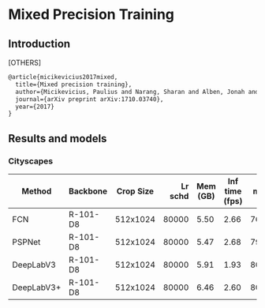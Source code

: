 # Mixed Precision Training

## Introduction

[OTHERS]

```latex
@article{micikevicius2017mixed,
  title={Mixed precision training},
  author={Micikevicius, Paulius and Narang, Sharan and Alben, Jonah and Diamos, Gregory and Elsen, Erich and Garcia, David and Ginsburg, Boris and Houston, Michael and Kuchaiev, Oleksii and Venkatesh, Ganesh and others},
  journal={arXiv preprint arXiv:1710.03740},
  year={2017}
}
```

## Results and models

### Cityscapes

| Method     | Backbone | Crop Size | Lr schd | Mem (GB) | Inf time (fps) |  mIoU | mIoU(ms+flip) | config                                                                                                                                | download                                                                                                                                                                                                                                                                                                                                                                                 |
| ---------- | -------- | --------- | ------: | -------- | -------------- | ----: | ------------: | ------------------------------------------------------------------------------------------------------------------------------------- | ---------------------------------------------------------------------------------------------------------------------------------------------------------------------------------------------------------------------------------------------------------------------------------------------------------------------------------------------------------------------------------------- |
| FCN        | R-101-D8 | 512x1024  |   80000 | 5.50     | 2.66           | 76.80 |             - | [config](https://github.com/open-mmlab/mmsegmentation/blob/master/configs/fp16/fcn_r101-d8_512x1024_80k_fp16_cityscapes.py)           | [model](https://download.openmmlab.com/mmsegmentation/v0.5/fp16/fcn_r101-d8_512x1024_80k_fp16_cityscapes/fcn_r101-d8_512x1024_80k_fp16_cityscapes-50245227.pth) &#124; [log](https://download.openmmlab.com/mmsegmentation/v0.5/fp16/fcn_r101-d8_512x1024_80k_fp16_cityscapes/fcn_r101-d8_512x1024_80k_fp16_cityscapes_20200717_230921.log.json)                                         |
| PSPNet     | R-101-D8 | 512x1024  |   80000 | 5.47     | 2.68           | 79.46 |             - | [config](https://github.com/open-mmlab/mmsegmentation/blob/master/configs/fp16/pspnet_r101-d8_512x1024_80k_fp16_cityscapes.py)        | [model](https://download.openmmlab.com/mmsegmentation/v0.5/fp16/pspnet_r101-d8_512x1024_80k_fp16_cityscapes/pspnet_r101-d8_512x1024_80k_fp16_cityscapes-ade37931.pth) &#124; [log](https://download.openmmlab.com/mmsegmentation/v0.5/fp16/pspnet_r101-d8_512x1024_80k_fp16_cityscapes/pspnet_r101-d8_512x1024_80k_fp16_cityscapes_20200717_230919.log.json)                             |
| DeepLabV3  | R-101-D8 | 512x1024  |   80000 | 5.91     | 1.93           | 80.48 |             - | [config](https://github.com/open-mmlab/mmsegmentation/blob/master/configs/fp16/deeplabv3_r101-d8_512x1024_80k_fp16_cityscapes.py)     | [model](https://download.openmmlab.com/mmsegmentation/v0.5/fp16/deeplabv3_r101-d8_512x1024_80k_fp16_cityscapes/deeplabv3_r101-d8_512x1024_80k_fp16_cityscapes-bc86dc84.pth) &#124; [log](https://download.openmmlab.com/mmsegmentation/v0.5/fp16/deeplabv3_r101-d8_512x1024_80k_fp16_cityscapes/deeplabv3_r101-d8_512x1024_80k_fp16_cityscapes_20200717_230920.log.json)                 |
| DeepLabV3+ | R-101-D8 | 512x1024  |   80000 | 6.46     | 2.60           | 80.46 |             - | [config](https://github.com/open-mmlab/mmsegmentation/blob/master/configs/fp16/deeplabv3plus_r101-d8_512x1024_80k_fp16_cityscapes.py) | [model](https://download.openmmlab.com/mmsegmentation/v0.5/fp16/deeplabv3plus_r101-d8_512x1024_80k_fp16_cityscapes/deeplabv3plus_r101-d8_512x1024_80k_fp16_cityscapes-cc58bc8d.pth) &#124; [log](https://download.openmmlab.com/mmsegmentation/v0.5/fp16/deeplabv3plus_r101-d8_512x1024_80k_fp16_cityscapes/deeplabv3plus_r101-d8_512x1024_80k_fp16_cityscapes_20200717_230920.log.json) |
